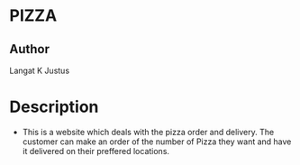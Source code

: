 # PIZZA
## Author
Langat K Justus

# Description
- This is a website which deals with the pizza order and delivery. The customer can make an order of the number of Pizza they want and have it delivered on their preffered locations.


